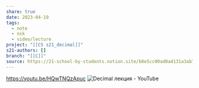 ```yaml
---
share: true
date: 2023-04-19
tags:
  - note
  - nsk
  - video/lecture
project: "[[C5 s21_decimal]]"
s21-authors: []
branch: "[[C]]"
source: https://21-school-by-students.notion.site/b8e5cc00ad0a4131a3ab74fd2feb2948
---
```


https://youtu.be/HQwTNQzApuc
![Decimal лекция - YouTube](https://youtu.be/HQwTNQzApuc)
